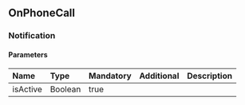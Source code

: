 ## OnPhoneCall

### Notification
#### Parameters
|Name|Type|Mandatory|Additional|Description|
|:---|:---|:--------|:---------|:----------|
|isActive|Boolean|true|||
